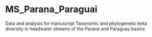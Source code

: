 # MS_Parana_Paraguai
Data and analysis for manuscript Taxonomic and phylogenetic beta diversity in headwater streams of the Paraná and Paraguay basins

## 
